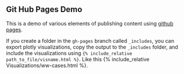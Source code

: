 ## Git Hub Pages Demo ##

This is a demo of various elements of publishing content using [github
pages](https://pages.github.com/).

If you create a folder in the `gh-pages` branch called `_includes`, you can
export plotly visualizations, copy the output to the `_includes` folder,
and include the visualizations using `{% include_relative path_to_file/visname.html %}`. Like
this {% include_relative Visualizations/ww-cases.html %}.
